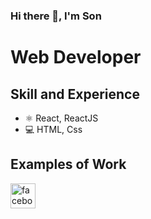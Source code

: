 ### Hi there 👋, I'm Son
# Web Developer

## Skill and Experience
* ⚛ React, ReactJS
* 💻 HTML, Css
## Examples of Work

[<img src='https://cdn.jsdelivr.net/npm/simple-icons@3.0.1/icons/facebook.svg' alt='facebook' height='40'>](https://www.facebook.com/https://www.facebook.com/sondanh2501/)  
